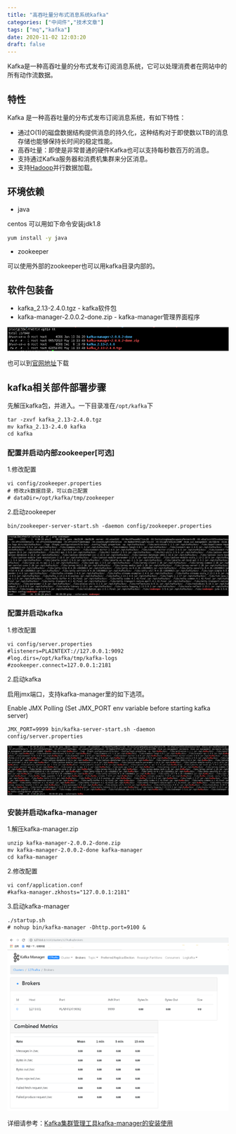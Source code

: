 ```yaml
---
title: "高吞吐量分布式消息系统kafka"
categories: ["中间件","技术文章"]
tags: ["mq","kafka"]
date: 2020-11-02 12:03:20
draft: false
---
```


Kafka是一种高吞吐量的分布式发布订阅消息系统，它可以处理消费者在网站中的所有动作流数据。

## 特性

Kafka 是一种高吞吐量的分布式发布订阅消息系统，有如下特性：

- 通过O(1)的磁盘数据结构提供消息的持久化，这种结构对于即使数以TB的消息存储也能够保持长时间的稳定性能。
- 高吞吐量：即使是非常普通的硬件Kafka也可以支持每秒数百万的消息。
- 支持通过Kafka服务器和消费机集群来分区消息。
- 支持[Hadoop](https://baike.baidu.com/item/Hadoop)并行数据加载。


## 环境依赖

* java

centos 可以用如下命令安装jdk1.8

``` bash
yum install -y java
```

* zookeeper

可以使用外部的zookeeper也可以用kafka目录内部的。

## 软件包装备

* kafka_2.13-2.4.0.tgz   -  kafka软件包
* kafka-manager-2.0.0.2-done.zip   -  kafka-manager管理界面程序

<img src="/mb/images/kafka/ll.png">

也可以到[官网地址](http://kafka.apache.org/downloads)下载

## kafka相关部件部署步骤

先解压kafka包，并进入。一下目录准在`/opt/kafka`下

```shell
tar -zxvf kafka_2.13-2.4.0.tgz
mv kafka_2.13-2.4.0 kafka
cd kafka
```

### 配置并启动内部zookeeper[可选]

1.修改配置

```shell
vi config/zookeeper.properties
# 修改zk数据目录，可以自己配置
# dataDir=/opt/kafka/tmp/zookeeper
```

2.启动zookeeper

```shell
bin/zookeeper-server-start.sh -daemon config/zookeeper.properties
```

<img src="/mb/images/kafka/pszk.png">

### 配置并启动kafka

1.修改配置

```shell
vi config/server.properties
#listeners=PLAINTEXT://127.0.0.1:9092
#log.dirs=/opt/kafka/tmp/kafka-logs
#zookeeper.connect=127.0.0.1:2181
```

2.启动kafka

   启用jmx端口，支持kafka-manager里的如下选项。

   Enable JMX Polling (Set JMX_PORT env variable before starting kafka server)

``` shell
JMX_PORT=9999 bin/kafka-server-start.sh -daemon config/server.properties
```

<img src="/mb/images/kafka/pskafka.png">

### 安装并启动kafka-manager

1.解压kafka-manager.zip

``` shell
unzip kafka-manager-2.0.0.2-done.zip
mv kafka-manager-2.0.0.2-done kafka-manager
cd kafka-manager
```

2.修改配置

```shell
vi conf/application.conf
#kafka-manager.zkhosts="127.0.0.1:2181"
```

3.启动kafka-manager

``` shell
./startup.sh
# nohup bin/kafka-manager -Dhttp.port=9100 &
```

<img src="/mb/images/kafka/kmui.png">


详细请参考：[Kafka集群管理工具kafka-manager的安装使用](https://www.cnblogs.com/frankdeng/p/9584870.html)

